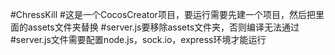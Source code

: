 #ChressKill
#这是一个CocosCreator项目，要运行需要先建一个项目，然后把里面的assets文件夹替换
#server.js要移除assets文件夹，否则编译无法通过#server.js文件需要配置node.js，sock.io，express环境才能运行

